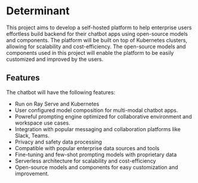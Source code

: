 # Determinant
This project aims to develop a self-hosted platform to help enterprise users effortless build backend for their chatbot apps using open-source models and components. The platform will be built on top of Kubernetes clusters, allowing for scalability and cost-efficiency. The open-source models and components used in this project will enable the platform to be easily customized and improved by the users.

## Features
The chatbot will have the following features:

* Run on Ray Serve and Kubernetes
* User configured model composition for multi-modal chatbot apps.
* Powreful prompting engine optimized for collaborative environment and workspace use cases.
* Integration with popular messaging and collaboration platforms like Slack, Teams.
* Privacy and safety data processing
* Compatible with popular enterprise data sources and tools
* Fine-tuning and few-shot prompting models with proprietary data
* Serverless architecture for scalability and cost-efficiency
* Open-source models and components for easy customization and improvement.

